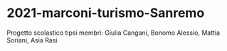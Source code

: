 # 2021-marconi-turismo-Sanremo
Progetto scolastico tipsi membri: Giulia Cangani, Bonomo Alessio, Mattia Soriani, Asia Rasi
